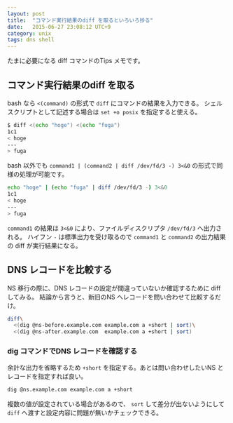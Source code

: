 ```yaml
---
layout: post
title:  "コマンド実行結果のdiff を取るといろいろ捗る"
date:   2015-06-27 23:08:12 UTC+9
category: unix
tags: dns shell
---
```


たまに必要になる diff コマンドのTips メモです。

## コマンド実行結果のdiff を取る

bash なら `<(command)` の形式で `diff` にコマンドの結果を入力できる。
シェルスクリプトとして記述する場合は `set +o posix` を指定すると使える。

~~~sh
$ diff <(echo "hoge") <(echo "fuga")
1c1
< hoge
---
> fuga
~~~

bash 以外でも `command1 | (command2 | diff /dev/fd/3 -) 3<&0` の形式で同様の処理が可能です。

~~~sh
echo "hoge" | (echo "fuga" | diff /dev/fd/3 -) 3<&0
1c1
< hoge
---
> fuga
~~~

`command1` の結果は `3<&0` により、ファイルディスクリプタ `/dev/fd/3` へ出力される。
ハイフン `-` は標準出力を受け取るので `command1` と `command2` の出力結果の diff が実行結果になる。

## DNS レコードを比較する

NS 移行の際に、DNS レコードの設定が間違っていないか確認するために diff してみる。
結論から言うと、新旧のNS へレコードを問い合わせて比較するだけ。

~~~sh
diff\
  <(dig @ns-before.example.com example.com a +short | sort)\
  <(dig @ns-after.example.com  example.com a +short | sort)
~~~

### dig コマンドでDNS レコードを確認する

余計な出力を省略するため `+short` を指定する。あとは問い合わせしたいNS とレコードを指定すれば良い。

~~~sh
dig @ns.example.com example.com a +short
~~~

複数の値が設定されている場合があるので、 `sort` して差分が出ないようにして `diff` へ渡すと設定内容に問題が無いかチェックできる。


